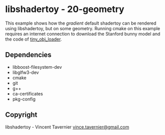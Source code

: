 # libshadertoy - 20-geometry

This example shows how the *gradient* default shadertoy can be rendered using
libshadertoy, but on some geometry. Running cmake on this example requires an
internet connection to download the Stanford bunny model and the code of
[tiny_obj_loader](https://github.com/syoyo/tinyobjloader).

## Dependencies

* libboost-filesystem-dev
* libglfw3-dev
* cmake
* git
* g++
* ca-certificates
* pkg-config

## Copyright

libshadertoy - Vincent Tavernier <vince.tavernier@gmail.com>

